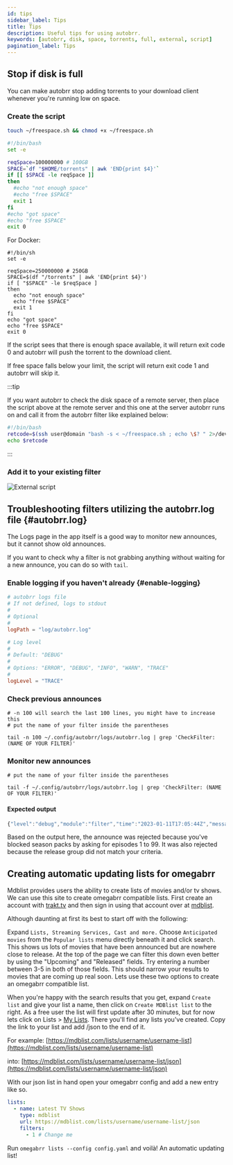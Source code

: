 ```yaml
---
id: tips
sidebar_label: Tips
title: Tips
description: Useful tips for using autobrr.
keywords: [autobrr, disk, space, torrents, full, external, script]
pagination_label: Tips
---
```


## Stop if disk is full

You can make autobrr stop adding torrents to your download client whenever you're running low on space.

### Create the script

```bash
touch ~/freespace.sh && chmod +x ~/freespace.sh
```

```bash
#!/bin/bash
set -e

reqSpace=100000000 # 100GB
SPACE=`df "$HOME/torrents" | awk 'END{print $4}'`
if [[ $SPACE -le reqSpace ]]
then
  #echo "not enough space"
  #echo "free $SPACE"
  exit 1
fi
#echo "got space"
#echo "free $SPACE"
exit 0
```

For Docker:

```shell
#!/bin/sh
set -e

reqSpace=250000000 # 250GB
SPACE=$(df "/torrents" | awk 'END{print $4}')
if [ "$SPACE" -le $reqSpace ]
then
  echo "not enough space"
  echo "free $SPACE"
  exit 1
fi
echo "got space"
echo "free $SPACE"
exit 0
```

If the script sees that there is enough space available, it will return exit code 0 and autobrr will push the torrent to the download client.

If free space falls below your limit, the script will return exit code 1 and autobrr will skip it.

:::tip

If you want autobrr to check the disk space of a remote server, then place the script above at the remote server and this one at the server autobrr runs on and call it from the autobrr filter like explained below:

```bash
#!/bin/bash
retcode=$(ssh user@domain "bash -s < ~/freespace.sh ; echo \$? " 2>/dev/null)
echo $retcode
```

:::

### Add it to your existing filter

![External script](/img/free-space.png "External script explanation")

## Troubleshooting filters utilizing the autobrr.log file {#autobrr.log}

The Logs page in the app itself is a good way to monitor new announces, but it cannot show old announces.

If you want to check why a filter is not grabbing anything without waiting for a new announce, you can do so with `tail`.

### Enable logging if you haven't already {#enable-logging}

```toml title="~/.config/autobrr/config.toml"
# autobrr logs file
# If not defined, logs to stdout
#
# Optional
#
logPath = "log/autobrr.log"

# Log level
#
# Default: "DEBUG"
#
# Options: "ERROR", "DEBUG", "INFO", "WARN", "TRACE"
#
logLevel = "TRACE"
```

### Check previous announces

```shell
# -n 100 will search the last 100 lines, you might have to increase this
# put the name of your filter inside the parentheses

tail -n 100 ~/.config/autobrr/logs/autobrr.log | grep 'CheckFilter: (NAME OF YOUR FILTER)'
```

### Monitor new announces

```shell
# put the name of your filter inside the parentheses

tail -f ~/.config/autobrr/logs/autobrr.log | grep 'CheckFilter: (NAME OF YOUR FILTER)'
```

#### Expected output

```js
{"level":"debug","module":"filter","time":"2023-01-11T17:05:44Z","message":"filter.Service.CheckFilter: (Race - groups) for release: Teppen.Laughing.til.You.Cry.S01.720p.CR.WEB-DL.REPACK.AAC2.0.H.264-SubsPlease <Highlight color="#ff2754">rejections: (episodes not matching. got: 0 want: 1-99, release groups not matching. got: SubsPlease want: ggez,glhf,DiRT,cinefeel,casstudio,cmrg,flux,smurf,ntb,kings,plzproper,gossip,playweb,cakes,bae,ggwp,rapidcows,trollhd,playhd,playtv,truffle)"}
```

Based on the output here, the announce was rejected because you've blocked season packs by asking for episodes 1 to 99.
It was also rejected because the release group did not match your criteria.

## Creating automatic updating lists for omegabrr

Mdblist provides users the ability to create lists of movies and/or tv shows. We can use this site to create omegabrr compatible lists. First create an account with [trakt.tv](https://trakt.tv/) and then sign in using that account over at [mdblist](https://mdblist.com).

Although daunting at first its best to start off with the following:

Expand `Lists, Streaming Services, Cast and more.` Choose `Anticipated movies` from the `Popular lists` menu directly beneath it and click search. This shows us lots of movies that have been announced but are nowhere close to release. At the top of the page we can filter this down even better by using the "Upcoming" and "Released" fields. Try entering a number between 3-5 in both of those fields. This should narrow your results to movies that are coming up real soon. Lets use these two options to create an omegabrr compatible list.

When you're happy with the search results that you get, expand `Create list` and give your list a name, then click on `Create MDBlist list` to the right. As a free user the list will first update after 30 minutes, but for now lets click on Lists > [My Lists](https://mdblist.com/mylists/). There you'll find any lists you've created. Copy the link to your list and add /json to the end of it.

For example: [https://mdblist.com/lists/username/username-list](https://mdblist.com/lists/username/username-list)

into: [https://mdblist.com/lists/username/username-list/json](https://mdblist.com/lists/username/username-list/json)

With our json list in hand open your omegabrr config and add a new entry like so.

```yml
lists:
  - name: Latest TV Shows
    type: mdblist
    url: https://mdblist.com/lists/username/username-list/json
    filters:
      - 1 # Change me
```

Run `omegabrr lists --config config.yaml` and voilà! An automatic updating list!
